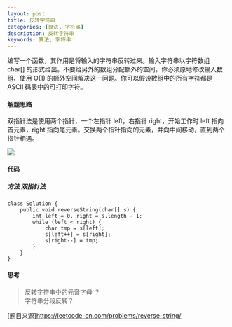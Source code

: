 ```yaml
---
layout: post
title: 反转字符串
categories: [算法, 字符串]
description: 反转字符串
keywords: 算法, 字符串
---
```


编写一个函数，其作用是将输入的字符串反转过来。输入字符串以字符数组 char[] 的形式给出。不要给另外的数组分配额外的空间，你必须原地修改输入数组、使用 O(1) 的额外空间解决这一问题。你可以假设数组中的所有字符都是 ASCII 码表中的可打印字符。

#### 解题思路
双指针法是使用两个指针，一个左指针 left，右指针 right，开始工作时 left 指向首元素，right 指向尾元素。交换两个指针指向的元素，并向中间移动，直到两个指针相遇。

![](https://imgconvert.csdnimg.cn/aHR0cHM6Ly9waWMubGVldGNvZGUtY24uY29tL0ZpZ3VyZXMvMzQ0L3R3by5wbmc?x-oss-process=image/format,png)
#### 代码

##### 方法 双指针法

```
class Solution {
    public void reverseString(char[] s) {
        int left = 0, right = s.length - 1;
        while (left < right) {
            char tmp = s[left];
            s[left++] = s[right];
            s[right--] = tmp;
        }
    }
}
```


#### 思考
> 反转字符串中的元音字母 ？  
> 字符串分段反转？


[题目来源]<https://leetcode-cn.com/problems/reverse-string/>

